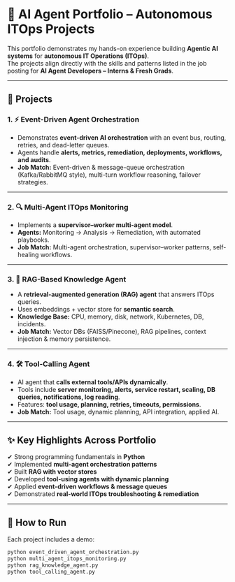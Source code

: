 # 🤖 AI Agent Portfolio – Autonomous ITOps Projects  

This portfolio demonstrates my hands-on experience building **Agentic AI systems** for **autonomous IT Operations (ITOps)**.  
The projects align directly with the skills and patterns listed in the job posting for **AI Agent Developers – Interns & Fresh Grads**.  

---

## 📂 Projects  

### 1. ⚡ Event-Driven Agent Orchestration  
- Demonstrates **event-driven AI orchestration** with an event bus, routing, retries, and dead-letter queues.  
- Agents handle **alerts, metrics, remediation, deployments, workflows, and audits**.  
- **Job Match:** Event-driven & message-queue orchestration (Kafka/RabbitMQ style), multi-turn workflow reasoning, failover strategies.  

---

### 2. 🔍 Multi-Agent ITOps Monitoring  
- Implements a **supervisor–worker multi-agent model**.  
- **Agents:** Monitoring → Analysis → Remediation, with automated playbooks.  
- **Job Match:** Multi-agent orchestration, supervisor–worker patterns, self-healing workflows.  

---

### 3. 🧠 RAG-Based Knowledge Agent  
- A **retrieval-augmented generation (RAG) agent** that answers ITOps queries.  
- Uses embeddings + vector store for **semantic search**.  
- **Knowledge Base:** CPU, memory, disk, network, Kubernetes, DB, incidents.  
- **Job Match:** Vector DBs (FAISS/Pinecone), RAG pipelines, context injection & memory persistence.  

---

### 4. 🛠️ Tool-Calling Agent  
- AI agent that **calls external tools/APIs dynamically**.  
- Tools include **server monitoring, alerts, service restart, scaling, DB queries, notifications, log reading**.  
- Features: **tool usage, planning, retries, timeouts, permissions**.  
- **Job Match:** Tool usage, dynamic planning, API integration, applied AI.  

---

## ✨ Key Highlights Across Portfolio  
✔ Strong programming fundamentals in **Python**  
✔ Implemented **multi-agent orchestration patterns**  
✔ Built **RAG with vector stores**  
✔ Developed **tool-using agents with dynamic planning**  
✔ Applied **event-driven workflows & message queues**  
✔ Demonstrated **real-world ITOps troubleshooting & remediation**

---

## 🚀 How to Run  
Each project includes a demo:  

```bash
python event_driven_agent_orchestration.py
python multi_agent_itops_monitoring.py
python rag_knowledge_agent.py
python tool_calling_agent.py
